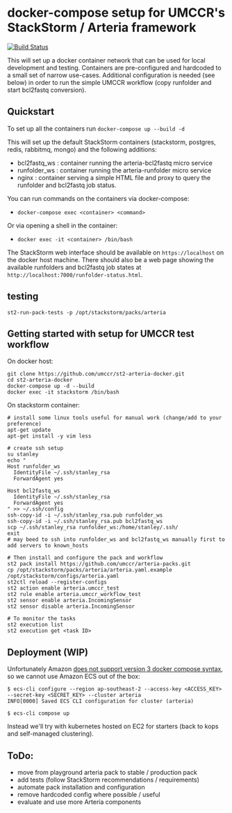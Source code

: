 # docker-compose setup for UMCCR's StackStorm / Arteria framework

[![Build Status](https://travis-ci.org/umccr/st2-arteria-docker.svg?branch=master)](https://travis-ci.org/umccr/st2-arteria-docker)

This will set up a docker container network that can be used for local development and testing. Containers are pre-configured and hardcoded to a small set of narrow use-cases. Additional configuration is needed (see below) in order to run the simple UMCCR workflow (copy runfolder and start bcl2fastq conversion).


## Quickstart
To set up all the containers run
`docker-compose up --build -d`

This will set up the default StackStorm containers (stackstorm, postgres, redis, rabbitmq, mongo) and the following additions:
- bcl2fastq_ws : container running the arteria-bcl2fastq micro service
- runfolder_ws : container running the arteria-runfolder micro service
- nginx : container serving a simple HTML file and proxy to query the runfolder and bcl2fastq job status.


You can run commands on the containers via docker-compose:
- `docker-compose exec <container> <command>`

Or via opening a shell in the container:
- `docker exec -it <container> /bin/bash`

The StackStorm web interface should be available on `https://localhost` on the docker host machine.
There should also be a web page showing the available runfolders and bcl2fastq job states at `http://localhost:7000/runfolder-status.html`.

## testing
```
st2-run-pack-tests -p /opt/stackstorm/packs/arteria
```

## Getting started with setup for UMCCR test workflow

On docker host:
```
git clone https://github.com/umccr/st2-arteria-docker.git
cd st2-arteria-docker
docker-compose up -d --build
docker exec -it stackstorm /bin/bash
```

On stackstorm container:
```
# install some linux tools useful for manual work (change/add to your preference)
apt-get update
apt-get install -y vim less

# create ssh setup
su stanley
echo "
Host runfolder_ws
  IdentityFile ~/.ssh/stanley_rsa
  ForwardAgent yes

Host bcl2fastq_ws
  IdentityFile ~/.ssh/stanley_rsa
  ForwardAgent yes
" >> ~/.ssh/config
ssh-copy-id -i ~/.ssh/stanley_rsa.pub runfolder_ws
ssh-copy-id -i ~/.ssh/stanley_rsa.pub bcl2fastq_ws
scp ~/.ssh/stanley_rsa runfolder_ws:/home/stanley/.ssh/
exit
# may beed to ssh into runfolder_ws and bcl2fastq_ws manually first to add servers to known_hosts

# Then install and configure the pack and workflow
st2 pack install https://github.com/umccr/arteria-packs.git
cp /opt/stackstorm/packs/arteria/arteria.yaml.example /opt/stackstorm/configs/arteria.yaml
st2ctl reload --register-configs
st2 action enable arteria.umccr_test
st2 rule enable arteria.umccr_workflow_test
st2 sensor enable arteria.IncomingSensor
st2 sensor disable arteria.IncomingSensor

# To monitor the tasks
st2 execution list
st2 execution get <task ID>
```

## Deployment (WIP)

Unfortunately Amazon [does not support version 3 docker compose syntax](https://twitter.com/braincode/status/928109053074706432),
so we cannot use Amazon ECS out of the box:

    $ ecs-cli configure --region ap-southeast-2 --access-key <ACCESS_KEY> --secret-key <SECRET_KEY> --cluster arteria
	INFO[0000] Saved ECS CLI configuration for cluster (arteria)

    $ ecs-cli compose up

Instead we'll try with kubernetes hosted on EC2 for starters (back to kops and self-managed clustering).


## ToDo:

- move from playground arteria pack to stable / production pack
- add tests (follow StackStorm recommendations / requirements)
- automate pack installation and configuration
- remove hardcoded config where possible / useful
- evaluate and use more Arteria components
